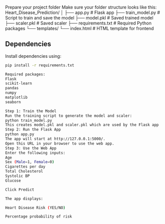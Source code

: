 Prepare your project folder
Make sure your folder structure looks like this:
Heart_Disease_Prediction/
│
├── app.py # Flask app
├── train_model.py # Script to train and save the model
├── model.pkl # Saved trained model
├── scaler.pkl # Saved scaler
├── requirements.txt # Required Python packages
└── templates/
└── index.html # HTML template for frontend

## Dependencies

Install dependencies using:

```bash
pip install -r requirements.txt

Required packages:
Flask
scikit-learn
pandas
numpy
matplotlib
seaborn

Step 1: Train the Model
Run the training script to generate the model and scaler:
python train_model.py
This creates model.pkl and scaler.pkl which are used by the Flask app
Step 2: Run the Flask App
python app.py
The app will start at http://127.0.0.1:5000/.
Open this URL in your browser to use the web app.
Step 3: Use the Web App
Enter the following inputs:
Age
Sex (Male=1, Female=0)
Cigarettes per day
Total Cholesterol
Systolic BP
Glucose

Click Predict

The app displays:

Heart Disease Risk (YES/NO)

Percentage probability of risk
